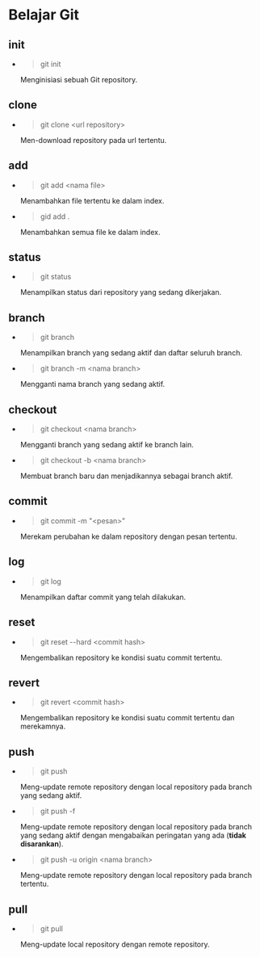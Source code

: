 # Belajar Git

## init

- > git init

    Menginisiasi sebuah Git repository.

## clone

- > git clone \<url repository\>

    Men-download repository pada url tertentu.

## add

- > git add \<nama file\>

    Menambahkan file tertentu ke dalam index.

- > gid add .

    Menambahkan semua file ke dalam index.

## status

- > git status

    Menampilkan status dari repository yang sedang dikerjakan.

## branch

- > git branch

    Menampilkan branch yang sedang aktif dan daftar seluruh branch.

- > git branch -m \<nama branch\>

    Mengganti nama branch yang sedang aktif.

## checkout

- > git checkout \<nama branch\>

    Mengganti branch yang sedang aktif ke branch lain.

- > git checkout -b \<nama branch\>

    Membuat branch baru dan menjadikannya sebagai branch aktif.

## commit

- > git commit -m "\<pesan\>"

    Merekam perubahan ke dalam repository dengan pesan tertentu.

## log

- > git log

    Menampilkan daftar commit yang telah dilakukan.

## reset

- > git reset --hard \<commit hash\>

    Mengembalikan repository ke kondisi suatu commit tertentu.

## revert

- > git revert \<commit hash\>

    Mengembalikan repository ke kondisi suatu commit tertentu dan merekamnya.

## push

- > git push

    Meng-update remote repository dengan local repository pada branch yang sedang aktif.

- > git push -f

    Meng-update remote repository dengan local repository pada branch yang sedang aktif dengan mengabaikan peringatan yang ada (**tidak disarankan**).

- > git push -u origin \<nama branch\>

    Meng-update remote repository dengan local repository pada branch tertentu.

## pull

- > git pull

    Meng-update local repository dengan remote repository.